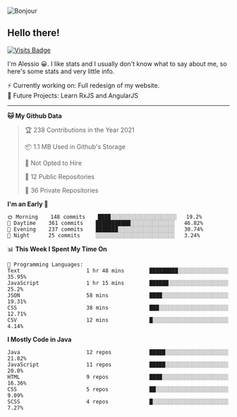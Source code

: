 ![Bonjour](https://i.redd.it/ayih4qogh2a51.png)

## Hello there!
[![Visits Badge](https://badges.pufler.dev/visits/PandaSekh/PandaSekh)](https://alessiofranceschi.me)

I'm Alessio 😀. I like stats and I usually don't know what to say about me, so here's some stats and very little info.

⚡ Currently working on: Full redesign of my website.  
🤔 Future Projects: Learn RxJS and AngularJS

---

<!--START_SECTION:waka-->
**🐱 My Github Data** 

> 🏆 238 Contributions in the Year 2021
 > 
> 📦 1.1 MB Used in Github's Storage 
 > 
> 🚫 Not Opted to Hire
 > 
> 📜 12 Public Repositories 
 > 
> 🔑 36 Private Repositories  
 > 
**I'm an Early 🐤** 

```text
🌞 Morning    148 commits    ████░░░░░░░░░░░░░░░░░░░░░   19.2% 
🌆 Daytime    361 commits    ███████████░░░░░░░░░░░░░░   46.82% 
🌃 Evening    237 commits    ███████░░░░░░░░░░░░░░░░░░   30.74% 
🌙 Night      25 commits     ░░░░░░░░░░░░░░░░░░░░░░░░░   3.24%

```


📊 **This Week I Spent My Time On** 

```text
💬 Programming Languages: 
Text                     1 hr 48 mins        █████████░░░░░░░░░░░░░░░░   35.95% 
JavaScript               1 hr 15 mins        ██████░░░░░░░░░░░░░░░░░░░   25.2% 
JSON                     58 mins             ████░░░░░░░░░░░░░░░░░░░░░   19.31% 
CSS                      38 mins             ███░░░░░░░░░░░░░░░░░░░░░░   12.71% 
CSV                      12 mins             █░░░░░░░░░░░░░░░░░░░░░░░░   4.14%

```

**I Mostly Code in Java** 

```text
Java                     12 repos            █████░░░░░░░░░░░░░░░░░░░░   21.82% 
JavaScript               11 repos            █████░░░░░░░░░░░░░░░░░░░░   20.0% 
HTML                     9 repos             ████░░░░░░░░░░░░░░░░░░░░░   16.36% 
CSS                      5 repos             ██░░░░░░░░░░░░░░░░░░░░░░░   9.09% 
SCSS                     4 repos             █░░░░░░░░░░░░░░░░░░░░░░░░   7.27%

```



<!--END_SECTION:waka-->

